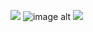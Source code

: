 ![](https://files.catbox.moe/fu6ckl.avif)
![image alt](https://files.catbox.moe/mmfhx6.png)
![](https://files.catbox.moe/o6lxm8.png)
